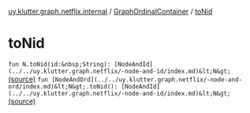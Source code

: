 [uy.klutter.graph.netflix.internal](../index.md) / [GraphOrdinalContainer](index.md) / [toNid](.)


# toNid

`fun N.toNid(id:&nbsp;String): [NodeAndId](../../uy.klutter.graph.netflix/-node-and-id/index.md)&lt;N&gt;` [(source)](https://github.com/kohesive/klutter/blob/master/netflix-graph-jdk6/src/main/kotlin/uy/klutter/graph/netflix/internal/Ordinals.kt#L40)
`fun [NodeAndOrd](../../uy.klutter.graph.netflix/-node-and-ord/index.md)&lt;N&gt;.toNid(): [NodeAndId](../../uy.klutter.graph.netflix/-node-and-id/index.md)&lt;N&gt;` [(source)](https://github.com/kohesive/klutter/blob/master/netflix-graph-jdk6/src/main/kotlin/uy/klutter/graph/netflix/internal/Ordinals.kt#L43)


